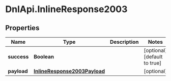 # DnlApi.InlineResponse2003

## Properties
Name | Type | Description | Notes
------------ | ------------- | ------------- | -------------
**success** | **Boolean** |  | [optional] [default to true]
**payload** | [**InlineResponse2003Payload**](InlineResponse2003Payload.md) |  | [optional] 


